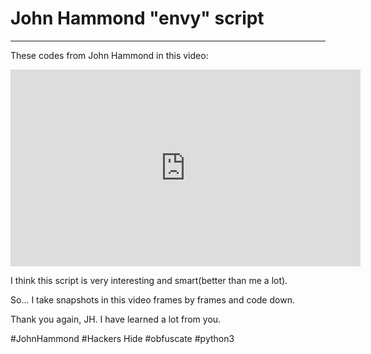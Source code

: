 # **John Hammond "envy" script**

****

These codes from John Hammond in this video:

<iframe width="560" height="315" src="https://www.youtube.com/embed/WJlqQYyzGi8?si=wcwbCkU1CVxr9GGW" title="YouTube video player" frameborder="0" allow="accelerometer; autoplay; clipboard-write; encrypted-media; gyroscope; picture-in-picture; web-share" referrerpolicy="strict-origin-when-cross-origin" allowfullscreen></iframe>

I think this script is very interesting and smart(better than me a lot).

So... I take snapshots in this video frames by frames and code down.

Thank you again, JH. I have learned a lot from you.



#JohnHammond #Hackers Hide #obfuscate #python3